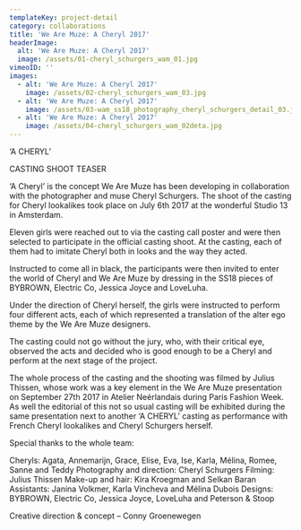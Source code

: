 ```yaml
---
templateKey: project-detail
category: collaborations
title: 'We Are Muze: A Cheryl 2017'
headerImage:
  alt: 'We Are Muze: A Cheryl 2017'
  image: /assets/01-cheryl_schurgers_wam_01.jpg
vimeoID: ''
images:
  - alt: 'We Are Muze: A Cheryl 2017'
    image: /assets/02-cheryl_schurgers_wam_03.jpg
  - alt: 'We Are Muze: A Cheryl 2017'
    image: /assets/03-wam_ss18_photography_cheryl_schurgers_detail_03.jpg
  - alt: 'We Are Muze: A Cheryl 2017'
    image: /assets/04-cheryl_schurgers_wam_02deta.jpg
---
```


‘A CHERYL’

CASTING SHOOT TEASER

‘A Cheryl’ is the concept We Are Muze has been developing in collaboration with the photographer and muse Cheryl Schurgers. The shoot of the casting for Cheryl lookalikes took place on July 6th 2017 at the wonderful Studio 13 in Amsterdam.

Eleven girls were reached out to via the casting call poster and were then selected to participate in the official casting shoot. At the casting, each of them had to imitate Cheryl both in looks and the way they acted.

Instructed to come all in black, the participants were then invited to enter the world of Cheryl and We Are Muze by dressing in the SS18 pieces of BYBROWN, Electric Co, Jessica Joyce and LoveLuha.

Under the direction of Cheryl herself, the girls were instructed to perform four different acts, each of which represented a translation of the alter ego theme by the We Are Muze designers.

The casting could not go without the jury, who, with their critical eye, observed the acts and decided who is good enough to be a Cheryl and perform at the next stage of the project.

The whole process of the casting and the shooting was filmed by Julius Thissen, whose work was a key element in the We Are Muze presentation on September 27th 2017 in Atelier Neérlandais during Paris Fashion Week. As well the editorial of this not so usual casting will be exhibited during the same presentation next to another ‘A CHERYL’ casting as performance with French Cheryl lookalikes and Cheryl Schurgers herself.

Special thanks to the whole team:

Cheryls: Agata, Annemarijn, Grace, Elise, Eva, Ise, Karla, Mélina, Romee, Sanne and Teddy Photography and direction: Cheryl Schurgers Filming: Julius Thissen Make-up and hair: Kira Kroegman and Selkan Baran Assistants: Janina Volkmer, Karla Vincheva and Mélina Dubois Designs: BYBROWN, Electric Co, Jessica Joyce, LoveLuha and Peterson & Stoop

Creative direction & concept – Conny Groenewegen
